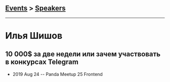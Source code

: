 ## [Events](../README.md) > [Speakers](../speakers.md)
---

# Илья Шишов

## 10 000$ за две недели или зачем участвовать в конкурсах Telegram
- 2019 Aug 24 -- Panda Meetup 25 Frontend    
